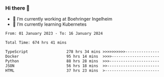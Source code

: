 ### Hi there 👋
- 🔭 I’m currently working at Boehringer Ingelheim
- 🌱 I’m currently learning Kubernetes

 
<!--START_SECTION:waka-->

```txt
From: 01 January 2023 - To: 16 January 2024

Total Time: 674 hrs 41 mins

TypeScript                 278 hrs 34 mins >>>>>>>>>>---------------   41.29 %
Docker                     95 hrs 14 mins  >>>>---------------------   14.12 %
Python                     88 hrs 28 mins  >>>----------------------   13.11 %
JSON                       56 hrs 18 mins  >>-----------------------   08.35 %
HTML                       37 hrs 23 mins  >------------------------   05.54 %
```

<!--END_SECTION:waka-->

 
